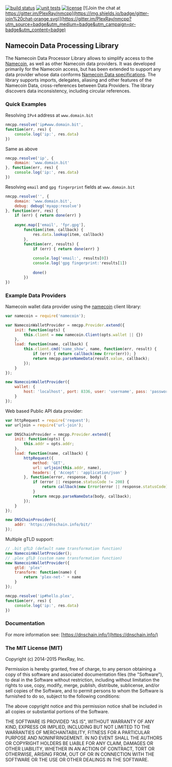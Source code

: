 [![build status](https://travis-ci.org/PlexRay/nmcpp.svg)](https://travis-ci.org/PlexRay/nmcpp)
[![unit tests](https://img.shields.io/badge/unit%20tests-passing-brightgreen.svg)](https://dnschain.info/_s/nmcpp/mocha/)
[![license](https://img.shields.io/badge/license-MIT-blue.svg)](https://raw.githubusercontent.com/PlexRay/nmcpp/master/LICENSE)
[![Join the chat at https://gitter.im/PlexRay/nmcpp](https://img.shields.io/badge/gitter-join%20chat-orange.svg)](https://gitter.im/PlexRay/nmcpp?utm_source=badge&utm_medium=badge&utm_campaign=pr-badge&utm_content=badge)

## Namecoin Data Processing Library

The Namecoin Data Processor Library allows to simplify access to the 
[Namecoin](http://namecoin.info), as well as other Namecoin data
providers. It was developed primarily for the Namecoin access, but has been 
extended to support any data provider whose data conforms 
[Namecoin Data specifications](http://dot-bit.org/Namespace:Domain_names_v2.0). 
The library supports imports, delegates, aliasing and other features of the Namecoin Data, 
cross-references between Data Providers. The library discovers data inconsistency, 
including circular references.

### Quick Examples

Resolving `IPv4` address at `www.domain.bit`
```js
nmcpp.resolve('ip#www.domain.bit',
function(err, res) {
    console.log('ip:', res.data)
})
```

Same as above
```js
nmcpp.resolve('ip', {
    domain: 'www.domain.bit'
}, function(err, res) {
    console.log('ip:', res.data)
})
```

Resolving `email` and `gpg fingerprint` fields at `www.domain.bit`
```js
nmcpp.resolve('', {
    domain: 'www.domain.bit',
    debug: debug('myapp:resolve')
}, function(err, res) {
    if (err) { return done(err) }
    
    async.map(['email', 'fpr.gpg'], 
        function(item, callback) {
            res.data.lookup(item, callback)
        },
        function(err, results) {
            if (err) { return done(err) }
            
            console.log('email:', results[0])
            console.log('gpg fingerprint:'results[1])
            
            done()
        })
})
```

### Example Data Providers

Namecoin wallet data provider using the [namecoin](https://www.npmjs.com/package/namecoin)
client library:
```js
var namecoin = require('namecoin');

var NamecoinWalletProvider = nmcpp.Provider.extend({
    init: function(opts) {
        this.client = new namecoin.Client(opts.wallet || {})
    },
    load: function(name, callback) {
        this.client.cmd('name_show', name, function(err, result) {
            if (err) { return callback(new Error(err)); }
            return nmcpp.parseNameData(result.value, callback);
        });
    }
});

new NamecoinWalletProvider({
    wallet: {
        host: 'localhost', port: 8336, user: 'username', pass: 'password'
    }
});
```

Web based Public API data provider:
```js
var httpRequest = require('request');
var urljoin = require('url-join');

var DNSChainProvider = nmcpp.Provider.extend({
    init: function(opts) {
        this.addr = opts.addr;
    }, 
    load: function(name, callback) {
        httpRequest({
            method: 'GET',
            url: urljoin(this.addr, name),
            headers: { 'Accept': 'application/json' }
        }, function(error, response, body) {
            if (error || response.statusCode != 200) {
                return callback(new Error(error || response.statusCode));
            }
            return nmcpp.parseNameData(body, callback);
        });
    }
});

new DNSChainProvider({
    addr: 'https://dnschain.info/bit/'
});
```

Multiple gTLD support:
```js
// .bit gTLD (default name transformation function)
new NamecoinWalletProvider();
// .plex gTLD (custom name transformation function)
new NamecoinWalletProvider({
    gtld: 'plex'
    transform: function(name) {
        return 'plex-net-' + name
    }
});

nmcpp.resolve('ip#hello.plex',
function(err, res) {
    console.log('ip:', res.data)
})
```

### Documentation

For more information see: [https://dnschain.info/](https://dnschain.info/)

### The MIT License (MIT)

Copyright (c) 2014-2015 PlexRay, Inc.

Permission is hereby granted, free of charge, to any person obtaining a copy
of this software and associated documentation files (the "Software"), to deal
in the Software without restriction, including without limitation the rights
to use, copy, modify, merge, publish, distribute, sublicense, and/or sell
copies of the Software, and to permit persons to whom the Software is
furnished to do so, subject to the following conditions:

The above copyright notice and this permission notice shall be included in all
copies or substantial portions of the Software.

THE SOFTWARE IS PROVIDED "AS IS", WITHOUT WARRANTY OF ANY KIND, EXPRESS OR
IMPLIED, INCLUDING BUT NOT LIMITED TO THE WARRANTIES OF MERCHANTABILITY,
FITNESS FOR A PARTICULAR PURPOSE AND NONINFRINGEMENT. IN NO EVENT SHALL THE
AUTHORS OR COPYRIGHT HOLDERS BE LIABLE FOR ANY CLAIM, DAMAGES OR OTHER
LIABILITY, WHETHER IN AN ACTION OF CONTRACT, TORT OR OTHERWISE, ARISING FROM,
OUT OF OR IN CONNECTION WITH THE SOFTWARE OR THE USE OR OTHER DEALINGS IN THE
SOFTWARE.